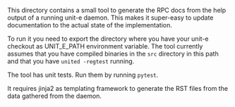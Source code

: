 This directory contains a small tool to generate the RPC docs from the help
output of a running unit-e daemon. This makes it super-easy to update
documentation to the actual state of the implementation.

To run it you need to export the directory where you have your unit-e checkout
as UNIT_E_PATH environment variable. The tool currently assumes that you have
compiled binaries in the `src` directory in this path and that you have `united
-regtest` running.

The tool has unit tests. Run them by running `pytest`.

It requires jinja2 as templating framework to generate the RST files from the
data gathered from the daemon.
